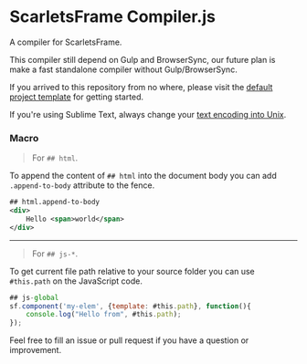 # ScarletsFrame Compiler.js
A compiler for ScarletsFrame.

This compiler still depend on Gulp and BrowserSync, our future plan is make a fast standalone compiler without Gulp/BrowserSync.

If you arrived to this repository from no where, please visit the [default project template](https://github.com/StefansArya/scarletsframe-default) for getting started.

If you're using Sublime Text, always change your [text encoding into Unix](https://stackoverflow.com/a/58191795/6563200).

### Macro
> For `## html`.

To append the content of `## html` into the document body you can add `.append-to-body` attribute to the fence.

```xml
## html.append-to-body
<div>
	Hello <span>world</span>
</div>
```

---

> For `## js-*`.

To get current file path relative to your source folder you can use `#this.path` on the JavaScript code.

```js
## js-global
sf.component('my-elem', {template: #this.path}, function(){
	console.log("Hello from", #this.path);
});
```

Feel free to fill an issue or pull request if you have a question or improvement.